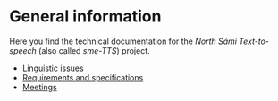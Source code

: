 General information
===================

Here you find the technical documentation for the *North Sámi Text-to-speech*
(also called *sme-TTS*) project.

-   [Linguistic issues](linguistics/index.md)
-   [Requirements and specifications](admin/public_tender/RequirementsAndSpecifications.md)
-   [Meetings](admin/index.md)
